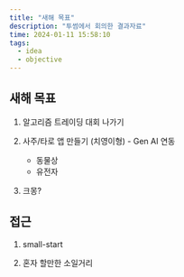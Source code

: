 ```yaml
---
title: "새해 목표"
description: "투썸에서 회의한 결과자료"
time: 2024-01-11 15:58:10
tags:
  - idea
  - objective
---
```


## 새해 목표

1. 알고리즘 트레이딩 대회 나가기

2. 사주/타로 앱 만들기 (치영이형) - Gen AI 연동
    - 동물상
    - 유전자

3. 크몽?

## 접근

1. small-start

2. 혼자 할만한 소일거리






